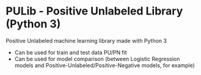 # PULib - Positive Unlabeled Library (Python 3)

Positive Unlabeled machine learning library made with Python 3

- Can be used for train and test data PU/PN fit
- Can be used for model comparison (between Logistic Regression models and Positive-Unlabeled/Positive-Negative models, for example)

